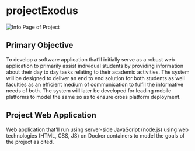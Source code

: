 # projectExodus

![Info Page of Project](https://i.imgur.com/Hr1GblQ.png)

## Primary Objective

To develop a software application that’ll initially serve as a robust web application to primarily assist individual students by providing information about their day to day tasks relating to their academic activities. The system will be designed to deliver an end to end solution for both students as well faculties as an efficient medium of communication to fulfil the informative needs of both. The system will later be developed for leading mobile platforms to model the same so as to ensure cross platform deployment.

## Project Web Application

Web application that'll run using server-side JavaScript (node.js) using web technologies (HTML, CSS, JS) on Docker containers to model the goals of the project as cited.